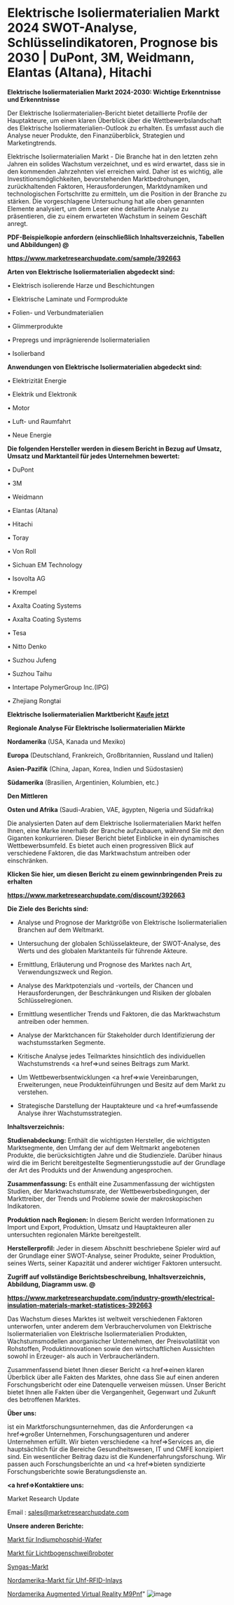 # Elektrische Isoliermaterialien Markt 2024 SWOT-Analyse, Schlüsselindikatoren, Prognose bis 2030 | DuPont, 3M, Weidmann, Elantas (Altana), Hitachi

<strong>Elektrische Isoliermaterialien Markt 2024-2030: Wichtige Erkenntnisse und Erkenntnisse</strong>

Der Elektrische Isoliermaterialien-Bericht bietet detaillierte Profile der Hauptakteure, um einen klaren Überblick über die Wettbewerbslandschaft des Elektrische Isoliermaterialien-Outlook zu erhalten. Es umfasst auch die Analyse neuer Produkte, den Finanzüberblick, Strategien und Marketingtrends.

Elektrische Isoliermaterialien Markt - Die Branche hat in den letzten zehn Jahren ein solides Wachstum verzeichnet, und es wird erwartet, dass sie in den kommenden Jahrzehnten viel erreichen wird. Daher ist es wichtig, alle Investitionsmöglichkeiten, bevorstehenden Marktbedrohungen, zurückhaltenden Faktoren, Herausforderungen, Marktdynamiken und technologischen Fortschritte zu ermitteln, um die Position in der Branche zu stärken. Die vorgeschlagene Untersuchung hat alle oben genannten Elemente analysiert, um dem Leser eine detaillierte Analyse zu präsentieren, die zu einem erwarteten Wachstum in seinem Geschäft anregt.



<strong><b>PDF-Beispielkopie anfordern (einschließlich Inhaltsverzeichnis, Tabellen und Abbildungen) @ </b></strong>

<strong><a href=https://www.marketresearchupdate.com/sample/392663>

<strong>https://www.marketresearchupdate.com/sample/392663</u></a></strong></strong>



<strong>Arten von Elektrische Isoliermaterialien abgedeckt sind:</strong>

• Elektrisch isolierende Harze und Beschichtungen

• Elektrische Laminate und Formprodukte

• Folien- und Verbundmaterialien

• Glimmerprodukte

• Prepregs und imprägnierende Isoliermaterialien

• Isolierband



<strong>Anwendungen von Elektrische Isoliermaterialien abgedeckt sind:</strong>

• Elektrizität Energie

• Elektrik und Elektronik

• Motor

• Luft- und Raumfahrt

• Neue Energie



<strong>Die folgenden Hersteller werden in diesem Bericht in Bezug auf Umsatz, Umsatz und Marktanteil für jedes Unternehmen bewertet:</strong>

• DuPont

• 3M

• Weidmann

• Elantas (Altana)

• Hitachi

• Toray

• Von Roll

• Sichuan EM Technology

• Isovolta AG

• Krempel

• Axalta Coating Systems

• Axalta Coating Systems

• Tesa

• Nitto Denko

• Suzhou Jufeng

• Suzhou Taihu

• Intertape PolymerGroup Inc.(IPG)

• Zhejiang Rongtai



<strong>Elektrische Isoliermaterialien Marktbericht <a href=https://www.marketresearchupdate.com/buynow/392663>Kaufe jetzt</a></strong>



<strong>Regionale Analyse Für Elektrische Isoliermaterialien Märkte</strong>



<strong>Nordamerika</strong> (USA, Kanada und Mexiko)



<strong>Europa</strong> (Deutschland, Frankreich, Großbritannien, Russland und Italien)



<strong>Asien-Pazifik</strong> (China, Japan, Korea, Indien und Südostasien)



<strong>Südamerika</strong> (Brasilien, Argentinien, Kolumbien, etc.)



<strong>Den Mittleren</strong> 

<strong>Osten und Afrika</strong> (Saudi-Arabien, VAE, ägypten, Nigeria und Südafrika)

Die analysierten Daten auf dem Elektrische Isoliermaterialien Markt helfen Ihnen, eine Marke innerhalb der Branche aufzubauen, während Sie mit den Giganten konkurrieren. Dieser Bericht bietet Einblicke in ein dynamisches Wettbewerbsumfeld. Es bietet auch einen progressiven Blick auf verschiedene Faktoren, die das Marktwachstum antreiben oder einschränken.



<strong>Klicken Sie hier, um diesen Bericht zu einem gewinnbringenden Preis zu erhalten
</strong>

<strong><a href=https://www.marketresearchupdate.com/discount/392663>https://www.marketresearchupdate.com/discount/392663</b></u></strong></a>



<strong>Die Ziele des Berichts sind:</strong>

- Analyse und Prognose der Marktgröße von Elektrische Isoliermaterialien Branchen auf dem Weltmarkt.

- Untersuchung der globalen Schlüsselakteure, der SWOT-Analyse, des Werts und des globalen Marktanteils für führende Akteure.

- Ermittlung, Erläuterung und Prognose des Marktes nach Art, Verwendungszweck und Region.

- Analyse des Marktpotenzials und -vorteils, der Chancen und Herausforderungen, der Beschränkungen und Risiken der globalen Schlüsselregionen.

- Ermittlung wesentlicher Trends und Faktoren, die das Marktwachstum antreiben oder hemmen.

- Analyse der Marktchancen für Stakeholder durch Identifizierung der wachstumsstarken Segmente.

- Kritische Analyse jedes Teilmarktes hinsichtlich des individuellen Wachstumstrends <a href=>und</a> seines Beitrags zum Markt.

- Um Wettbewerbsentwicklungen <a href=>wie</a> Vereinbarungen, Erweiterungen, neue Produkteinführungen und Besitz auf dem Markt zu verstehen.

- Strategische Darstellung der Hauptakteure und <a href=>umfas</a>sende Analyse ihrer Wachstumsstrategien.



<strong>Inhaltsverzeichnis:</strong>



<strong>Studienabdeckung:</strong> Enthält die wichtigsten Hersteller, die wichtigsten Marktsegmente, den Umfang der auf dem Weltmarkt angebotenen Produkte, die berücksichtigten Jahre und die Studienziele. Darüber hinaus wird die im Bericht bereitgestellte Segmentierungsstudie auf der Grundlage der Art des Produkts und der Anwendung angesprochen.



<strong>Zusammenfassung:</strong> Es enthält eine Zusammenfassung der wichtigsten Studien, der Marktwachstumsrate, der Wettbewerbsbedingungen, der Markttreiber, der Trends und Probleme sowie der makroskopischen Indikatoren.



<strong>Produktion nach Regionen:</strong> In diesem Bericht werden Informationen zu Import und Export, Produktion, Umsatz und Hauptakteuren aller untersuchten regionalen Märkte bereitgestellt.



<strong>Herstellerprofil:</strong> Jeder in diesem Abschnitt beschriebene Spieler wird auf der Grundlage einer SWOT-Analyse, seiner Produkte, seiner Produktion, seines Werts, seiner Kapazität und anderer wichtiger Faktoren untersucht.



<strong><b>Zugriff auf vollständige Berichtsbeschreibung, Inhaltsverzeichnis, Abbildung, Diagramm usw. @ </b></strong>

<strong><a href=https://www.marketresearchupdate.com/industry-growth/electrical-insulation-materials-market-statistices-392663>https://www.marketresearchupdate.com/industry-growth/electrical-insulation-materials-market-statistices-392663</a></strong>

Das Wachstum dieses Marktes ist weltweit verschiedenen Faktoren unterworfen, unter anderem dem Verbrauchervolumen von Elektrische Isoliermaterialien von Elektrische Isoliermaterialien Produkten, Wachstumsmodellen anorganischer Unternehmen, der Preisvolatilität von Rohstoffen, Produktinnovationen sowie den wirtschaftlichen Aussichten sowohl in Erzeuger- als auch in Verbraucherländern.

Zusammenfassend bietet Ihnen dieser Bericht <a href=>einen</a> klaren Überblick über alle Fakten des Marktes, ohne dass Sie auf einen anderen Forschungsbericht oder eine Datenquelle verweisen müssen. Unser Bericht bietet Ihnen alle Fakten über die Vergangenheit, Gegenwart und Zukunft des betroffenen Marktes.



<strong>Über uns:</strong>

 ist ein Marktforschungsunternehmen, das die Anforderungen <a href=>großer</a> Unternehmen, Forschungsagenturen und anderer Unternehmen erfüllt. Wir bieten verschiedene <a href=>Services</a> an, die hauptsächlich für die Bereiche Gesundheitswesen, IT und CMFE konzipiert sind. Ein wesentlicher Beitrag dazu ist die Kundenerfahrungsforschung. Wir passen auch Forschungsberichte an und <a href=>bieten</a> syndizierte Forschungsberichte sowie Beratungsdienste an.



<strong><a href=>Kontaktiere uns:</a></strong>

Market Research Update

Email : sales@marketresearchupdate.com



<strong>Unsere anderen Berichte:</strong>

<a href=https://www.linkedin.com/pulse/indium-phosphide-wafer-market-opportunities-stay-ahead>Markt für Indiumphosphid-Wafer</a>

<a href=https://www.linkedin.com/pulse/arc-welding-robots-market-2023-analysis-growth-drivers>Markt für Lichtbogenschweißroboter</a>

<a href=https://www.linkedin.com/pulse/syngas-market-derivatives-size-emerging-trends>Syngas-Markt</a>

<a href=https://www.linkedin.com/pulse/north-america-uhf-rfid-inlays-market-2023-comprehensive>Nordamerika-Markt für Uhf-RFID-Inlays</a>

<a href=https://www.linkedin.com/pulse/north-america-augmented-virtual-reality-m9pnf/>Nordamerika Augmented Virtual Reality M9Pnf</a>"
![image](https://github.com/Gayatrikarjule/Market-Analysis-361/assets/97346546/9d21b7dd-22d5-4776-9b79-32a13b71e034)
